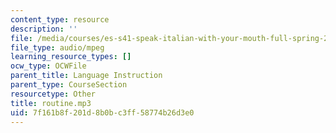 ```yaml
---
content_type: resource
description: ''
file: /media/courses/es-s41-speak-italian-with-your-mouth-full-spring-2012/7f161b8f201d8b0bc3ff58774b26d3e0_routine.mp3
file_type: audio/mpeg
learning_resource_types: []
ocw_type: OCWFile
parent_title: Language Instruction
parent_type: CourseSection
resourcetype: Other
title: routine.mp3
uid: 7f161b8f-201d-8b0b-c3ff-58774b26d3e0
---
```

